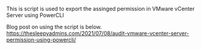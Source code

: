 This is script is used to export the assinged permission in VMware vCenter Server using PowerCLI

Blog post on using the script is below. https://thesleepyadmins.com/2021/07/08/audit-vmware-vcenter-server-permission-using-powercli/
